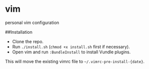 vim
===

personal vim configuration

##Installation

* Clone the repo.
* Run `./install.sh` (`chmod +x install.sh` first if necessary).
* Open vim and run `:BundleInstall` to install Vundle plugins.

This will move the existing vimrc file to `~/.vimrc-pre-install-{date}`.
